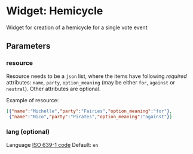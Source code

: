 # Widget: Hemicycle
Widget for creation of a hemicycle for a single vote event

## Parameters
### resource
Resource needs to be a `json` list, where the items have following *required* attributes: `name`, `party`, `option_meaning` (may be either `for`, `against` or `neutral`). Other attributes are optional.

Example of resource:
```json
[{"name":"Michelle","party":"Fairies","option_meaning":"for"},
 {"name":"Nico","party":"Pirates","option_meaning":"against"}]
```

### lang (optional)
Language [ISO 639-1 code](http://en.wikipedia.org/wiki/List_of_ISO_639-1_codes)
Default: `en`



